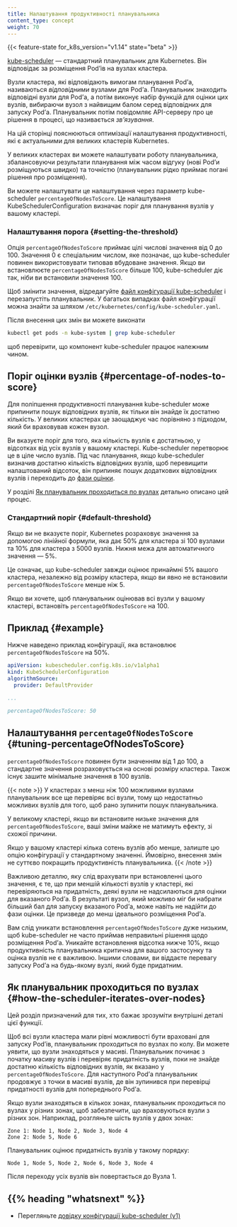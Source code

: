```yaml
---
title: Налаштування продуктивності планувальника
content_type: concept
weight: 70
---
```


<!-- overview -->

{{< feature-state for_k8s_version="v1.14" state="beta" >}}

[kube-scheduler](/uk/docs/concepts/scheduling-eviction/kube-scheduler/#kube-scheduler) — стандартний планувальник для Kubernetes. Він відповідає за розміщення Podʼів на вузлах кластера.

Вузли кластера, які відповідають вимогам планування Podʼа, називаються _відповідними_ вузлами для Podʼа. Планувальник знаходить відповідні вузли для Podʼа, а потім виконує набір функцій для оцінки цих вузлів, вибираючи вузол з найвищим балом серед відповідних для запуску Podʼа. Планувальник потім повідомляє API-серверу про це рішення в процесі, що називається _звʼязування_.

На цій сторінці пояснюються оптимізації налаштування продуктивності, які є актуальними для великих кластерів Kubernetes.

<!-- body -->

У великих кластерах ви можете налаштувати роботу планувальника, збалансовуючи результати планування між часом відгуку (нові Podʼи розміщуються швидко) та точністю (планувальник рідко приймає погані рішення про розміщення).

Ви можете налаштувати це налаштування через параметр kube-scheduler `percentageOfNodesToScore`. Це налаштування KubeSchedulerConfiguration визначає поріг для планування вузлів у вашому кластері.

### Налаштування порога {#setting-the-threshold}

Опція `percentageOfNodesToScore` приймає цілі числові значення від 0 до 100. Значення 0 є спеціальним числом, яке позначає, що kube-scheduler повинен використовувати типовав вбудоване значення. Якщо ви встановлюєте `percentageOfNodesToScore` більше 100, kube-scheduler діє так, ніби ви встановили значення 100.

Щоб змінити значення, відредагуйте [файл конфігурації kube-scheduler](/uk/docs/reference/config-api/kube-scheduler-config.v1/) і перезапустіть планувальник. У багатьох випадках файл конфігурації можна знайти за шляхом `/etc/kubernetes/config/kube-scheduler.yaml`.

Після внесення цих змін ви можете виконати

```bash
kubectl get pods -n kube-system | grep kube-scheduler
```

щоб перевірити, що компонент kube-scheduler працює належним чином.

## Поріг оцінки вузлів {#percentage-of-nodes-to-score}

Для поліпшення продуктивності планування kube-scheduler може припинити пошук відповідних вузлів, як тільки він знайде їх достатню кількість. У великих кластерах це заощаджує час порівняно з підходом, який би враховував кожен вузол.

Ви вказуєте поріг для того, яка кількість вузлів є достатньою, у відсотках від усіх вузлів у вашому кластері. Kube-scheduler перетворює це в ціле число вузлів. Під час планування, якщо kube-scheduler визначив достатню кількість відповідних вузлів, щоб перевищити налаштований відсоток, він припиняє пошук додаткових відповідних вузлів і переходить до [фази оцінки](/uk/docs/concepts/scheduling-eviction/kube-scheduler/#kube-scheduler-implementation).

У розділі [Як планувальник проходиться по вузлах](#how-the-scheduler-iterates-over-nodes) детально описано цей процес.

### Стандартний поріг {#default-threshold}

Якщо ви не вказуєте поріг, Kubernetes розраховує значення за допомогою лінійної формули, яка дає 50% для кластера зі 100 вузлами та 10% для кластера з 5000 вузлів. Нижня межа для автоматичного значення — 5%.

Це означає, що kube-scheduler завжди оцінює принаймні 5% вашого кластера, незалежно від розміру кластера, якщо ви явно не встановили `percentageOfNodesToScore` менше ніж 5.

Якщо ви хочете, щоб планувальник оцінював всі вузли у вашому кластері, встановіть `percentageOfNodesToScore` на 100.

## Приклад {#example}

Нижче наведено приклад конфігурації, яка встановлює `percentageOfNodesToScore` на 50%.

```yaml
apiVersion: kubescheduler.config.k8s.io/v1alpha1
kind: KubeSchedulerConfiguration
algorithmSource:
  provider: DefaultProvider

...

percentageOfNodesToScore: 50
```

## Налаштування `percentageOfNodesToScore` {#tuning-percentageOfNodesToScore}

`percentageOfNodesToScore` повинен бути значенням від 1 до 100, а стандартне значення розраховується на основі розміру кластера. Також існує зашите мінімальне значення в 100 вузлів.

{{< note >}}
У кластерах з менш ніж 100 можливими вузлами планувальник все ще перевіряє всі вузли, тому що недостатньо можливих вузлів для того, щоб рано зупинити пошук планувальника.

У великому кластері, якщо ви встановите низьке значення для `percentageOfNodesToScore`, ваші зміни майже не матимуть ефекту, зі схожої причини.

Якщо у вашому кластері кілька сотень вузлів або менше, залиште цю опцію конфігурації у стандартному значенні. Ймовірно, внесення змін не суттєво покращить продуктивність планувальника.
{{< /note >}}

Важливою деталлю, яку слід врахувати при встановленні цього значення, є те, що при меншій кількості вузлів у кластері, які перевіряються на придатність, деякі вузли не надсилаються для оцінки для вказаного Podʼа. В результаті вузол, який можливо міг би набрати більший бал для запуску вказаного Podʼа, може навіть не надійти до фази оцінки. Це призведе до менш ідеального розміщення Podʼа.

Вам слід уникати встановлення `percentageOfNodesToScore` дуже низьким, щоб kube-scheduler не часто приймав неправильні рішення щодо розміщення Podʼа. Уникайте встановлення відсотка нижче 10%, якщо продуктивність планувальника критична для вашого застосунку та оцінка вузлів не є важливою. Іншими словами, ви віддаєте перевагу запуску Podʼа на будь-якому вузлі, який буде придатним.

## Як планувальник проходиться по вузлах {#how-the-scheduler-iterates-over-nodes}

Цей розділ призначений для тих, хто бажає зрозуміти внутрішні деталі цієї функції.

Щоб всі вузли кластера мали рівні можливості бути враховані для запуску Podʼів, планувальник проходиться по вузлах по колу. Ви можете уявити, що вузли знаходяться у масиві. Планувальник починає з початку масиву вузлів і перевіряє придатність вузлів, поки не знайде достатню кількість відповідних вузлів, як вказано у `percentageOfNodesToScore`. Для наступного Podʼа планувальник продовжує з точки в масиві вузлів, де він зупинився при перевірці придатності вузлів для попереднього Podʼа.

Якщо вузли знаходяться в кількох зонах, планувальник проходиться по вузлах у різних зонах, щоб забезпечити, що враховуються вузли з різних зон. Наприклад, розгляньте шість вузлів у двох зонах:

```none
Zone 1: Node 1, Node 2, Node 3, Node 4
Zone 2: Node 5, Node 6
```

Планувальник оцінює придатність вузлів у такому порядку:

```none
Node 1, Node 5, Node 2, Node 6, Node 3, Node 4
```

Після переходу усіх вузлів він повертається до Вузла 1.

## {{% heading "whatsnext" %}}

* Перегляньте [довідку конфігурації kube-scheduler (v1)](/uk/docs/reference/config-api/kube-scheduler-config.v1/)
